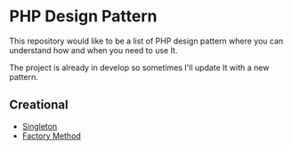 # PHP Design Pattern

This repository would like to be a list of PHP design pattern where you can understand how and when you need to use It.

The project is already in develop so sometimes I'll update It with a new pattern.

## Creational

* [Singleton](https://github.com/AlessandroMinoccheri/php-design-pattern/blob/master/Creational/Singleton/Singleton.md) 
* [Factory Method](https://github.com/AlessandroMinoccheri/php-design-pattern/blob/master/Creational/FactoryMethod/FactoryMethod.md) 
 